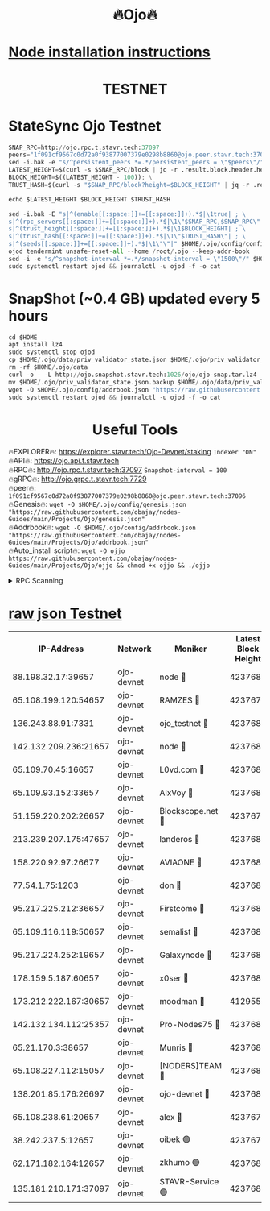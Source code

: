 <h1 align="center"> 🔥Ojo🔥</h1>

[Node installation instructions](https://github.com/obajay/nodes-Guides/tree/main/Projects/Ojo)
=

<h1 align="center"> TESTNET</h1>

# StateSync Ojo Testnet
```python
SNAP_RPC=http://ojo.rpc.t.stavr.tech:37097
peers="1f091cf9567c0d72a0f93877007379e0298b8860@ojo.peer.stavr.tech:37096"
sed -i.bak -e "s/^persistent_peers *=.*/persistent_peers = \"$peers\"/" $HOME/.ojo/config/config.toml
LATEST_HEIGHT=$(curl -s $SNAP_RPC/block | jq -r .result.block.header.height); \
BLOCK_HEIGHT=$((LATEST_HEIGHT - 100)); \
TRUST_HASH=$(curl -s "$SNAP_RPC/block?height=$BLOCK_HEIGHT" | jq -r .result.block_id.hash)

echo $LATEST_HEIGHT $BLOCK_HEIGHT $TRUST_HASH

sed -i.bak -E "s|^(enable[[:space:]]+=[[:space:]]+).*$|\1true| ; \
s|^(rpc_servers[[:space:]]+=[[:space:]]+).*$|\1\"$SNAP_RPC,$SNAP_RPC\"| ; \
s|^(trust_height[[:space:]]+=[[:space:]]+).*$|\1$BLOCK_HEIGHT| ; \
s|^(trust_hash[[:space:]]+=[[:space:]]+).*$|\1\"$TRUST_HASH\"| ; \
s|^(seeds[[:space:]]+=[[:space:]]+).*$|\1\"\"|" $HOME/.ojo/config/config.toml
ojod tendermint unsafe-reset-all --home /root/.ojo --keep-addr-book
sed -i -e "s/^snapshot-interval *=.*/snapshot-interval = \"1500\"/" $HOME/.ojo/config/app.toml
sudo systemctl restart ojod && journalctl -u ojod -f -o cat
```
# SnapShot (~0.4 GB) updated every 5 hours
```python
cd $HOME
apt install lz4
sudo systemctl stop ojod
cp $HOME/.ojo/data/priv_validator_state.json $HOME/.ojo/priv_validator_state.json.backup
rm -rf $HOME/.ojo/data
curl -o - -L http://ojo.snapshot.stavr.tech:1026/ojo/ojo-snap.tar.lz4 | lz4 -c -d - | tar -x -C $HOME/.ojo --strip-components 2
mv $HOME/.ojo/priv_validator_state.json.backup $HOME/.ojo/data/priv_validator_state.json
wget -O $HOME/.ojo/config/addrbook.json "https://raw.githubusercontent.com/obajay/nodes-Guides/main/Projects/Ojo/addrbook.json"
sudo systemctl restart ojod && journalctl -u ojod -f -o cat
```
 <h1 align="center"> Useful Tools</h1>

🔥EXPLORER🔥:        https://explorer.stavr.tech/Ojo-Devnet/staking        `Indexer "ON"` \
🔥API🔥:                     https://ojo.api.t.stavr.tech \
🔥RPC🔥:                    http://ojo.rpc.t.stavr.tech:37097              `Snapshot-interval = 100` \
🔥gRPC🔥:                  http://ojo.grpc.t.stavr.tech:7729 \
🔥peer🔥:                   `1f091cf9567c0d72a0f93877007379e0298b8860@ojo.peer.stavr.tech:37096` \
🔥Genesis🔥:    ```wget -O $HOME/.ojo/config/genesis.json "https://raw.githubusercontent.com/obajay/nodes-Guides/main/Projects/Ojo/genesis.json"``` \
🔥Addrbook🔥:    ```wget -O $HOME/.ojo/config/addrbook.json "https://raw.githubusercontent.com/obajay/nodes-Guides/main/Projects/Ojo/addrbook.json"``` \
🔥Auto_install script🔥: ```wget -O ojjo https://raw.githubusercontent.com/obajay/nodes-Guides/main/Projects/Ojo/ojjo && chmod +x ojjo && ./ojjo```


<details>
<summary>RPC Scanning</summary>

<h2 align="center"> We scan nodes in real time every 4 hours. And we provide the final result of RPC endpoints.
We cannot influence the operation of these nodes in any way. </h2>


```python
If Voting Power is higher than 0 --> then the Node is a validator of the network and may be subject to attack and be a potential threat to the chain.
```
```python
We marked such validators with a red symbol
```

</details>

[raw json Testnet](https://rpc-check.ojot.stavr.tech/ojot/rpc-ojot-result.json)
=


<table><tr><th>IP-Address</th><th>Network</th><th>Moniker</th><th>Latest Block Height</th><th>Earliest Block Height</th><th>Catching Up</th><th>Voting Power</th><th>Scan Time</th></tr><tr><td>88.198.32.17:39657</td><td>ojo-devnet</td><td>node 🔴</td><td>4237684</td><td>300001</td><td>False</td><td>65654</td><td>2023-11-28T05:14:26.374994804UTC</td></tr><tr><td>65.108.199.120:54657</td><td>ojo-devnet</td><td>RAMZES 🔴</td><td>4237679</td><td>306156</td><td>False</td><td>15420</td><td>2023-11-28T05:14:00.670139848UTC</td></tr><tr><td>136.243.88.91:7331</td><td>ojo-devnet</td><td>ojo_testnet 🔴</td><td>4237681</td><td>308845</td><td>False</td><td>1000</td><td>2023-11-28T05:14:06.935929049UTC</td></tr><tr><td>142.132.209.236:21657</td><td>ojo-devnet</td><td>node 🔴</td><td>4237684</td><td>350001</td><td>False</td><td>1999</td><td>2023-11-28T05:14:23.381965907UTC</td></tr><tr><td>65.109.70.45:16657</td><td>ojo-devnet</td><td>L0vd.com 🔴</td><td>4237685</td><td>695918</td><td>False</td><td>998</td><td>2023-11-28T05:14:34.462555150UTC</td></tr><tr><td>65.109.93.152:33657</td><td>ojo-devnet</td><td>AlxVoy 🔴</td><td>4237683</td><td>2319801</td><td>False</td><td>4536782</td><td>2023-11-28T05:14:23.128113514UTC</td></tr><tr><td>51.159.220.202:26657</td><td>ojo-devnet</td><td>Blockscope.net 🔴</td><td>4237679</td><td>2658001</td><td>False</td><td>981</td><td>2023-11-28T05:13:59.984966047UTC</td></tr><tr><td>213.239.207.175:47657</td><td>ojo-devnet</td><td>landeros 🔴</td><td>4237683</td><td>2714001</td><td>False</td><td>11083</td><td>2023-11-28T05:14:18.471432402UTC</td></tr><tr><td>158.220.92.97:26677</td><td>ojo-devnet</td><td>AVIAONE 🔴</td><td>4237683</td><td>2754001</td><td>False</td><td>13867</td><td>2023-11-28T05:14:18.207026422UTC</td></tr><tr><td>77.54.1.75:1203</td><td>ojo-devnet</td><td>don 🔴</td><td>4237684</td><td>2906401</td><td>False</td><td>10</td><td>2023-11-28T05:14:26.145845847UTC</td></tr><tr><td>95.217.225.212:36657</td><td>ojo-devnet</td><td>Firstcome 🔴</td><td>4237680</td><td>2985946</td><td>False</td><td>13566</td><td>2023-11-28T05:14:06.647937651UTC</td></tr><tr><td>65.109.116.119:50657</td><td>ojo-devnet</td><td>semalist 🔴</td><td>4237685</td><td>3223522</td><td>False</td><td>17897</td><td>2023-11-28T05:14:33.861182253UTC</td></tr><tr><td>95.217.224.252:19657</td><td>ojo-devnet</td><td>Galaxynode 🔴</td><td>4237685</td><td>3685492</td><td>False</td><td>11888</td><td>2023-11-28T05:14:31.096649932UTC</td></tr><tr><td>178.159.5.187:60657</td><td>ojo-devnet</td><td>x0ser 🔴</td><td>4237681</td><td>3940946</td><td>False</td><td>9764</td><td>2023-11-28T05:14:07.359511632UTC</td></tr><tr><td>173.212.222.167:30657</td><td>ojo-devnet</td><td>moodman 🔴</td><td>4129559</td><td>4029559</td><td>False</td><td>43237</td><td>2023-11-28T05:14:15.824520595UTC</td></tr><tr><td>142.132.134.112:25357</td><td>ojo-devnet</td><td>Pro-Nodes75 🔴</td><td>4237680</td><td>4137680</td><td>False</td><td>24651</td><td>2023-11-28T05:14:03.878133832UTC</td></tr><tr><td>65.21.170.3:38657</td><td>ojo-devnet</td><td>Munris 🔴</td><td>4237680</td><td>4137680</td><td>False</td><td>20123</td><td>2023-11-28T05:14:06.289936055UTC</td></tr><tr><td>65.108.227.112:15057</td><td>ojo-devnet</td><td>[NODERS]TEAM 🔴</td><td>4237685</td><td>4137685</td><td>False</td><td>9999</td><td>2023-11-28T05:14:31.434663219UTC</td></tr><tr><td>138.201.85.176:26697</td><td>ojo-devnet</td><td>ojo-devnet 🔴</td><td>4237685</td><td>4137685</td><td>False</td><td>1000024000</td><td>2023-11-28T05:14:34.118372722UTC</td></tr><tr><td>65.108.238.61:20657</td><td>ojo-devnet</td><td>alex 🔴</td><td>4237679</td><td>4158001</td><td>False</td><td>11359</td><td>2023-11-28T05:14:00.329777882UTC</td></tr><tr><td>38.242.237.5:12657</td><td>ojo-devnet</td><td>oibek 🟢</td><td>4237679</td><td>4196001</td><td>False</td><td>0</td><td>2023-11-28T05:14:00.989054568UTC</td></tr><tr><td>62.171.182.164:12657</td><td>ojo-devnet</td><td>zkhumo 🟢</td><td>4237684</td><td>4196001</td><td>False</td><td>0</td><td>2023-11-28T05:14:23.650384280UTC</td></tr><tr><td>135.181.210.171:37097</td><td>ojo-devnet</td><td>STAVR-Service 🟢</td><td>4237680</td><td>4235001</td><td>False</td><td>0</td><td>2023-11-28T05:14:01.598377817UTC</td></tr></table>